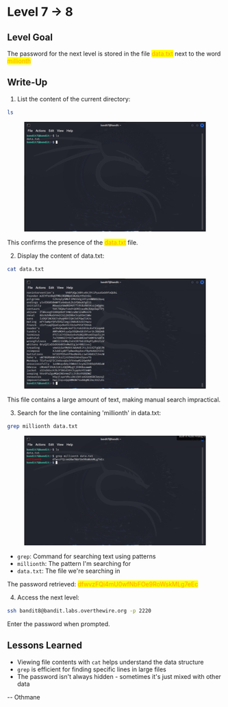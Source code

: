 # Level 7 → 8

## Level Goal

The password for the next level is stored in the file <mark style="color:orange;">data.txt</mark> next to the word <mark style="color:orange;">millionth</mark>



## Write-Up

1. List the content of the current directory:

```sh
ls
```

<figure><img src="../../.gitbook/assets/image (1) (1).png" alt="ls"><figcaption></figcaption></figure>

This confirms the presence of the <mark style="color:orange;">data.txt</mark> file.

2. Display the content of data.txt:

```sh
cat data.txt
```

<figure><img src="../../.gitbook/assets/image (2) (1).png" alt="cat data.txt"><figcaption></figcaption></figure>

This file contains a large amount of text, making manual search impractical.

3. Search for the line containing 'millionth' in data.txt:

```sh
grep millionth data.txt
```

<figure><img src="../../.gitbook/assets/image (1) (1) (1).png" alt="grep millionth data.txt"><figcaption></figcaption></figure>

* `grep`: Command for searching text using patterns
* `millionth`: The pattern I'm searching for
* `data.txt`: The file we're searching in

The password retrieved: <mark style="color:orange;">dfwvzFQi4mU0wfNbFOe9RoWskMLg7eEc</mark>

4. Access the next level:

```sh
ssh bandit8@bandit.labs.overthewire.org -p 2220
```

Enter the password when prompted.



## Lessons Learned

* Viewing file contents with `cat` helps understand the data structure
* `grep` is efficient for finding specific lines in large files
* The password isn't always hidden - sometimes it's just mixed with other data



\-- Othmane



